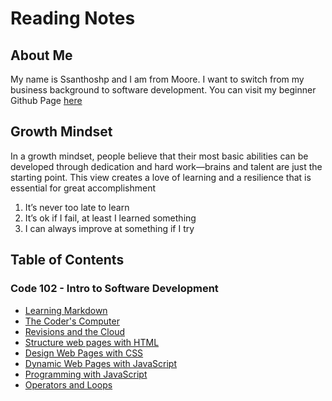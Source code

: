 # Reading Notes
## About Me
My name is Ssanthoshp and I am from Moore.  I want to switch from my business background to software development. You can visit my beginner Github Page [here](https://github.com/Ssanthoshp)

## Growth Mindset
In a growth mindset, people believe that their most basic abilities can be developed through dedication and hard work—brains and talent are just the starting point. This view creates a love of learning and a resilience that is essential for great accomplishment
1. It’s never too late to learn
2. It’s ok if I fail, at least I learned something
3. I can always improve at something if I try
## Table of Contents  

### Code 102 - Intro to Software Development

- [Learning Markdown](102/Class01.md)
- [The Coder's Computer](102/Class02.md)
- [Revisions and the Cloud](102/Class03.md)
- [Structure web pages with HTML](102/Class04.md)
- [Design Web Pages with CSS]()
- [Dynamic Web Pages with JavaScript]()
- [Programming with JavaScript]()
- [Operators and Loops]()


